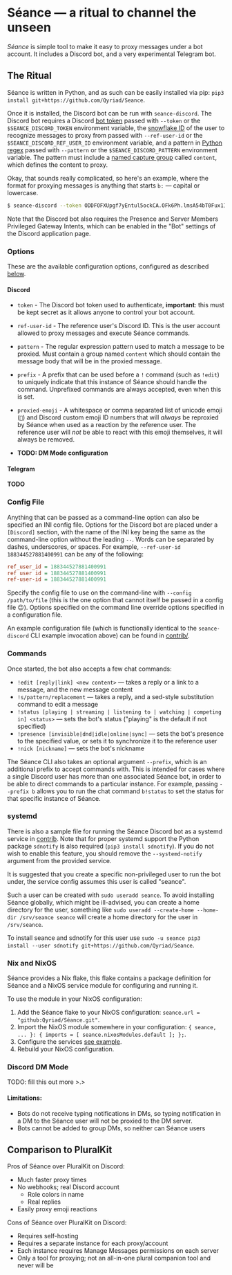 # Séance — a ritual to channel the unseen

*Séance* is simple tool to make it easy to proxy messages under a bot account. It includes a Discord bot, and a very experimental Telegram bot.

## The Ritual

Séance is written in Python, and as such can be easily installed via pip: `pip3 install git+https://github.com/Qyriad/Seance`.

Once it is installed, the Discord bot can be run with `seance-discord`. The Discord bot requires a Discord [bot token](https://discord.com/developers/applications) passed with `--token` or the `$SEANCE_DISCORD_TOKEN` environment variable, the [snowflake ID](https://discord.com/developers/docs/resources/user#user-object-user-structure) of the user to recognize messages to proxy from passed with `--ref-user-id` or the `$SEANCE_DISCORD_REF_USER_ID` environment variable, and a pattern in [Python regex](https://docs.python.org/3/library/re.html#regular-expression-syntax) passed with `--pattern` or the `$SEANCE_DISCORD_PATTERN` environment variable. The pattern must include a [named capture group](https://docs.python.org/3/library/re.html#index-17) called `content`, which defines the content to proxy.

Okay, that sounds really complicated, so here's an example, where the format for proxying messages is anything that starts `b:` — capital or lowercase.

```sh
$ seance-discord --token ODDFOFXUpgf7yEntul5ockCA.OFk6Ph.lmsA54bT0Fux1IpsYvey5XuZk04 --ref-user-id 188344527881400991 --pattern "[bB]:(?P<content>.*)"
```

Note that the Discord bot also requires the Presence and Server Members Privileged Gateway Intents, which can be enabled in the "Bot" settings of the Discord application page.

### Options

These are the available configuration options, configured as described [below](#config-file).

#### Discord
- `token` - The Discord bot token used to authenticate, **important**: this must be kept secret as it allows anyone to control your bot account.
- `ref-user-id` - The reference user's Discord ID. This is the user account allowed to proxy messages and execute Séance commands.
- `pattern` - The regular expression pattern used to match a message to be proxied. Must contain a group named `content` which should contain the message body that will be in the proxied message.
- `prefix` - A prefix that can be used before a `!` command (such as `!edit`) to uniquely indicate that this instance of Séance should handle the command. Unprefixed commands are always accepted, even when this is set.
- `proxied-emoji` - A whitespace or comma separated list of unicode emoji (`🤝`) and Discord custom emoji ID numbers that will *always* be reproxied by Séance when used as a reaction by the reference user. The reference user will *not* be able to react with this emoji themselves, it will always be removed.

- **TODO: DM Mode configuration**


#### Telegram
**TODO**

### Config File

Anything that can be passed as a command-line option can also be specified an INI config file. Options for the Discord bot are placed under a `[Discord]` section, with the name of the INI key being the same as the command-line option without the leading `--`. Words can be separated by dashes, underscores, or spaces. For example, `--ref-user-id 188344527881400991` can be any of the following:
```ini
ref_user_id = 188344527881400991
ref user id = 188344527881400991
ref-user-id = 188344527881400991
```

Specify the config file to use on the command-line with `--config /path/to/file` (this is the one option that cannot itself be passed in a config file 😉). Options specified on the command line override options specified in a configuration file.

An example configuration file (which is functionally identical to the `seance-discord` CLI example invocation above) can be found in [contrib/](contrib/seance.ini).

### Commands

Once started, the bot also accepts a few chat commands:
- `!edit [reply|link] <new content>` — takes a reply or a link to a message, and the new message content
- `!s/pattern/replacement` — takes a reply, and a sed-style substitution command to edit a message
- `!status [playing | streaming | listening to | watching | competing in] <status>` — sets the bot's status ("playing" is the default if not specified)
- `!presence [invisible|dnd|idle|online|sync]` — sets the bot's presence to the specified value, or sets it to synchronize it to the reference user
- `!nick [nickname]` — sets the bot's nickname

The Séance CLI also takes an optional argument `--prefix`, which is an additional prefix to accept commands with. This is intended for cases where a single Discord user has more than one associated Séance bot, in order to be able to direct commands to a particular instance. For example, passing `--prefix b` allows you to run the chat command `b!status` to set the status for that specific instance of Séance.

### systemd

There is also a sample file for running the Séance Discord bot as a systemd service in [contrib](contrib/seance-discord.service). Note that for proper systemd support the Python package `sdnotify` is also required (`pip3 install sdnotify`). If you do not wish to enable this feature, you should remove the `--systemd-notify` argument from the provided service. 

It is suggested that you create a specific non-privileged user to run the bot under, the service config assumes this user is called "seance". 

Such a user can be created with `sudo useradd seance`. To avoid installing Séance globally, which might be ill-advised, you can create a home directory for the user, something like `sudo useradd --create-home --home-dir /srv/seance seance` will create a home directory for the user in `/srv/seance`. 

To install seance and sdnotify for this user use `sudo -u seance pip3 install --user sdnotify git+https://github.com/Qyriad/Seance`.

### Nix and NixOS

Séance provides a Nix flake, this flake contains a package definition for Séance and a NixOS service module for
configuring and running it.

To use the module in your NixOS configuration:

1. Add the Séance flake to your NixOS configuration: `seance.url = "github:Qyriad/Séance.git"`.
2. Import the NixOS module somewhere in your configuration: `{ seance, ... }: { imports = [ seance.nixosModules.default ]; };`.
3. Configure the services [see example](./contrib/example.nix).
4. Rebuild your NixOS configuration.


### Discord DM Mode

TODO: fill this out more >.>

#### Limitations:

- Bots do not receive typing notifications in DMs, so typing notification in a DM to the Séance user will not be proxied to the DM server.
- Bots cannot be added to group DMs, so neither can Séance users


## Comparison to PluralKit

Pros of Séance over PluralKit on Discord:
- Much faster proxy times
- No webhooks; real Discord account
  - Role colors in name
  - Real replies
- Easily proxy emoji reactions

Cons of Séance over PluralKit on Discord:
- Requires self-hosting
- Requires a separate instance for each proxy/account
- Each instance requires Manage Messages permissions on each server
- Only a tool for proxying; not an all-in-one plural companion tool and never will be
